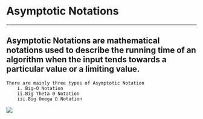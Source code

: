# Asymptotic Notations

---

## Asymptotic Notations are mathematical notations used to describe the running time of an algorithm when the input tends towards a particular value or a limiting value.

    There are mainly three types of Asymptotic Notation
        i. Big-O Notation
        ii.Big Theta Θ Notation
        iii.Big Omega Ω Notation

![](https://i.ibb.co/fN1Yvn0/screencapture-programiz-dsa-asymptotic-notations-2021-05-15-17-27-09.png)

